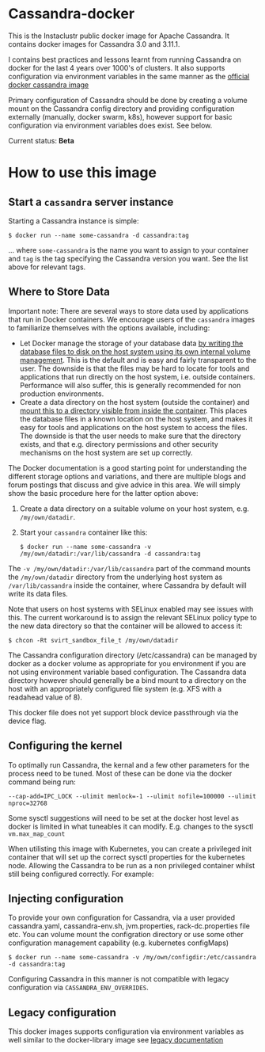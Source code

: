 # Cassandra-docker

This is the Instaclustr public docker image for Apache Cassandra. 
It contains docker images for Cassandra 3.0 and 3.11.1. 

I contains best practices and lessons learnt from running Cassandra on docker for the last 4 years over 1000's of clusters. 
It also supports configuration via environment variables in the same manner as the [official docker cassandra image](https://hub.docker.com/_/cassandra/)

Primary configuration of Cassandra should be done by creating a volume mount on the Cassandra config
directory and providing configuration externally (manually, docker swarm, k8s), however support for
basic configuration via environment variables does exist. See below. 

Current status: __Beta__

# How to use this image

## Start a `cassandra` server instance

Starting a Cassandra instance is simple:

```console
$ docker run --name some-cassandra -d cassandra:tag
```

... where `some-cassandra` is the name you want to assign to your container and `tag` is the tag specifying the Cassandra version you want. See the list above for relevant tags.

## Where to Store Data

Important note: There are several ways to store data used by applications that run in Docker containers. We encourage users of the `cassandra` images to familiarize themselves with the options available, including:

-	Let Docker manage the storage of your database data [by writing the database files to disk on the host system using its own internal volume management](https://docs.docker.com/engine/tutorials/dockervolumes/#adding-a-data-volume). This is the default and is easy and fairly transparent to the user. The downside is that the files may be hard to locate for tools and applications that run directly on the host system, i.e. outside containers. Performance will also suffer, this is generally recommended for non production environments. 
-	Create a data directory on the host system (outside the container) and [mount this to a directory visible from inside the container](https://docs.docker.com/engine/tutorials/dockervolumes/#mount-a-host-directory-as-a-data-volume). This places the database files in a known location on the host system, and makes it easy for tools and applications on the host system to access the files. The downside is that the user needs to make sure that the directory exists, and that e.g. directory permissions and other security mechanisms on the host system are set up correctly.

The Docker documentation is a good starting point for understanding the different storage options and variations, and there are multiple blogs and forum postings that discuss and give advice in this area. We will simply show the basic procedure here for the latter option above:

1.	Create a data directory on a suitable volume on your host system, e.g. `/my/own/datadir`.
2.	Start your `cassandra` container like this:

	```console
	$ docker run --name some-cassandra -v /my/own/datadir:/var/lib/cassandra -d cassandra:tag
	```

The `-v /my/own/datadir:/var/lib/cassandra` part of the command mounts the `/my/own/datadir` directory from the underlying host system as `/var/lib/cassandra` inside the container, where Cassandra by default will write its data files.

Note that users on host systems with SELinux enabled may see issues with this. The current workaround is to assign the relevant SELinux policy type to the new data directory so that the container will be allowed to access it:

```console
$ chcon -Rt svirt_sandbox_file_t /my/own/datadir
```

The Cassandra configuration directory (/etc/cassandra) can be managed by docker as a docker volume as appropriate for you environment if you are not using environment variable based configuration. 
The Cassandra data directory however should generally be a bind mount to a directory on the host with an appropriately configured file system 
(e.g. XFS with a readahead value of 8).

This docker file does not yet support block device passthrough via the device flag.	

## Configuring the kernel
To optimally run Cassandra, the kernal and a few other parameters for the process need to be tuned. Most of these can be done via the docker command being run:

```console
--cap-add=IPC_LOCK --ulimit memlock=-1 --ulimit nofile=100000 --ulimit nproc=32768
```

Some sysctl suggestions will need to be set at the docker host level as docker is limited in what tuneables it can modify. 
E.g. changes to the sysctl `vm.max_map_count`

When utilisting this image with Kubernetes, you can create a privileged init container that will set up the correct sysctl properties
for the kubernetes node. Allowing the Cassandra to be run as a non privileged container whilst still being configured correctly. 
For example:


## Injecting configuration
To provide your own configuration for Cassandra, via a user provided cassandra.yaml, cassandra-env.sh, jvm.properties, rack-dc.properties file etc.
You can volume mount the configration directory or use some other configuration management capability (e.g. kubernetes configMaps)

```console
$ docker run --name some-cassandra -v /my/own/configdir:/etc/cassandra -d cassandra:tag
```

Configuring Cassandra in this manner is not compatible with legacy configuration via `CASSANDRA_ENV_OVERRIDES`.

	
## Legacy configuration
This docker images supports configuration via environment variables as well similar to the docker-library image see [legacy documentation](LEGACY.md)